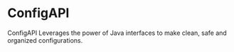 # ConfigAPI
ConfigAPI Leverages the power of Java interfaces to make clean, safe and organized configurations.

